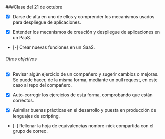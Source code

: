 ###Clase del 21 de octubre
* [X] Darse de alta en uno de ellos y comprender los mecanismos usados para despliegue de aplicaciones.

* [X] Entender los mecanismos de creación y despliegue de aplicaciones en un PaaS.

* [-] Crear nuevas funciones en un SaaS.


###### Otros objetivos

* [X] Revisar algún ejercicio de un compañero y sugerir cambios o mejoras. Se puede hacer, de la misma forma, mediante un pull request, en este caso al repo del compañero.

* [X] Auto-corregir los ejercicios de esta forma, comprobando que están correctos.

* [X] Asimilar buenas prácticas en el desarrollo y puesta en producción de lenguajes de scripting.

* [-] Rellenar la hoja de equivalencias nombre-nick compartida con el grupo de correo.